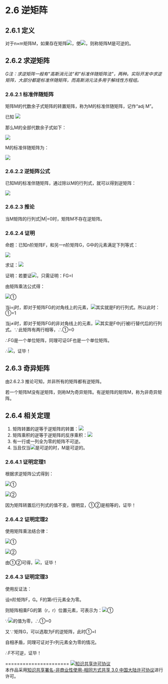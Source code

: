 # 2.6 逆矩阵

## 2.6.1 定义

对于n×m矩阵M，如果存在矩阵<img src="http://latex.codecogs.com/gif.latex?$${M^{ - 1}} $$">，使<img src="http://latex.codecogs.com/gif.latex?$$M{M^{ - 1}} = {M^{ - 1}}M = I $$">，则称矩阵M是可逆的。

## 2.6.2 求逆矩阵

*G注：求逆矩阵一般有“高斯消元法“和“标准伴随矩阵法”，两种。实际开发中求逆矩阵，大部分都是标准伴随矩阵，而高斯消元法多用于解线性方程组。*

### 2.6.2.1 标准伴随矩阵

矩阵M的代数余子式矩阵的转置矩阵，称为M的标准伴随矩阵，记作“adj M”。

已知
<img src="http://latex.codecogs.com/gif.latex?M = \left[ {\begin{array}{*{20}{c}}
a&b&c\\
d&e&f\\
g&h&i
\end{array}} \right]">

那么M的全部代数余子式如下：

<img src="http://latex.codecogs.com/gif.latex?\begin{array}{l}
{C_{11}} =  + \left| {\begin{array}{*{20}{c}}
e&f\\
h&i
\end{array}} \right|,{C_{12}} =  - \left| {\begin{array}{*{20}{c}}
d&f\\
g&i
\end{array}} \right|,{C_{13}} =  + \left| {\begin{array}{*{20}{c}}
d&e\\
g&h
\end{array}} \right|\\
{C_{21}} =  - \left| {\begin{array}{*{20}{c}}
b&c\\
h&i
\end{array}} \right|,{C_{22}} =  + \left| {\begin{array}{*{20}{c}}
a&c\\
g&i
\end{array}} \right|,{C_{23}} =  - \left| {\begin{array}{*{20}{c}}
a&b\\
g&h
\end{array}} \right|\\
{C_{31}} =  + \left| {\begin{array}{*{20}{c}}
b&c\\
e&f
\end{array}} \right|,{C_{32}} =  - \left| {\begin{array}{*{20}{c}}
a&c\\
d&f
\end{array}} \right|,{C_{33}} =  + \left| {\begin{array}{*{20}{c}}
a&b\\
d&c
\end{array}} \right|
\end{array}">

M的标准伴随矩阵为：

<img src="http://latex.codecogs.com/gif.latex?adjM = {\left[ {\begin{array}{*{20}{c}}
{{C_{11}}}&{{C_{12}}}&{{C_{13}}}\\
{{C_{21}}}&{{C_{22}}}&{{C_{23}}}\\
{{C_{31}}}&{{C_{32}}}&{{C_{33}}}
\end{array}} \right]^T} = \left[ {\begin{array}{*{20}{c}}
{{C_{11}}}&{{C_{21}}}&{{C_{31}}}\\
{{C_{12}}}&{{C_{22}}}&{{C_{32}}}\\
{{C_{13}}}&{{C_{23}}}&{{C_{33}}}
\end{array}} \right]">

### 2.6.2.2 逆矩阵公式

已知M的标准伴随矩阵，通过除以M的行列式，就可以得到逆矩阵：

<img src="http://latex.codecogs.com/gif.latex?{M^{ - 1}} = \frac{{adjM}}{{\left| M \right|}}">


### 2.6.2.3 推论

当M矩阵的行列式|M|=0时，矩阵M不存在逆矩阵。

### 2.6.2.4 证明

命题：已知n阶矩阵F，和另一n阶矩阵G，G中的元素满足下列等式：

<img src="http://latex.codecogs.com/gif.latex?{G_{ij}} = {\left( { - 1} \right)^{i + j}}\frac{{\left| {{F^{\left\{ {j,i} \right\}}}} \right|}}{{\left| F \right|}}">

求证：<img src="http://latex.codecogs.com/gif.latex?G = {F^{ - 1}}">

证明：若要证<img src="http://latex.codecogs.com/gif.latex?G = {F^{ - 1}}">，只需证明：FG=I

由矩阵乘法公式得：

<img src="http://latex.codecogs.com/gif.latex?\begin{array}{l}
{\left( {FG} \right)_{ij}} = \sum\limits_{k = 1}^n {{F_{ik}}{G_{kj}} = } \sum\limits_{k = 1}^n {{F_{ik}}} {\left( { - 1} \right)^{k + j}}\frac{{\left| {{F^{\left\{ {j,k} \right\}}}} \right|}}{{\left| F \right|}}\\
 = \frac{1}{{\left| F \right|}}\sum\limits_{k = 1}^n {{{\left( { - 1} \right)}^{k + j}}{F_{ik}}} \left| {{F^{\left\{ {j,k} \right\}}}} \right|
\end{array}">①

当i=j时，即对于矩阵FG的对角线上的元素，<img src="http://latex.codecogs.com/gif.latex?\sum\limits_{k = 1}^n {{{\left( { - 1} \right)}^{k + j}}{F_{ik}}} \left| {{F^{\left\{ {j,k} \right\}}}} \right|">其实就是F的行列式。所以此时：①=1

当j≠i时，即对于矩阵FG的非对角线上的元素，<img src="http://latex.codecogs.com/gif.latex?\sum\limits_{k = 1}^n {{{\left( { - 1} \right)}^{k + j}}{F_{ik}}} \left| {{F^{\left\{ {j,k} \right\}}}} \right|">其实是F中j行被i行替代后的行列式。∵此矩阵有两行相等，∴①=0

∴FG是一个单位矩阵，同理可证GF也是一个单位矩阵。

∴<img src="http://latex.codecogs.com/gif.latex?G = {F^{ - 1}}">，证毕！



## 2.6.3 奇异矩阵

由2.6.2.3 推论可知，并非所有的矩阵都有逆矩阵。

若一个矩阵M没有逆矩阵，则称M为奇异矩阵。有逆矩阵的矩阵M，称为非奇异矩阵。

## 2.6.4 相关定理

1. 矩阵转置的逆等于逆矩阵的转置：<img src="http://latex.codecogs.com/gif.latex?{\left( {{M^T}} \right)^{ - 1}} = {\left( {{M^{ - 1}}} \right)^T}">
2. 矩阵乘积的逆等于逆矩阵的反序乘积：<img src="http://latex.codecogs.com/gif.latex?{\left( {FG} \right)^{ - 1}} = {G^{ - 1}}{F^{ - 1}}">
3. 有一行或一列全为零的矩阵不可逆。
4. 当且仅当<img src="http://latex.codecogs.com/gif.latex?{M^{T}}">是可逆的时，M是可逆的。 

### 2.6.4.1 证明定理1

根据求逆矩阵公式得到：

<img src="http://latex.codecogs.com/gif.latex?{\left( {{M^T}} \right)^{ - 1}} = \frac{{adj\left( {{M^T}} \right)}}{{\left| {{M^T}} \right|}}">①

<img src="http://latex.codecogs.com/gif.latex?{\left( {{M^{ - 1}}} \right)^T} = {\left( {\frac{{adjM}}{{\left| M \right|}}} \right)^T} = \frac{{{{\left( {adjM} \right)}^T}}}{{\left| M \right|}}">②

因为矩阵转置后行列式的值不变，很明显，①②是相等的，证毕！

### 2.6.4.2 证明定理2

使用矩阵乘法结合律：

<img src="http://latex.codecogs.com/gif.latex?{G^{ - 1}}{F^{^{ - 1}}}\left( {FG} \right) = {G^{^{ - 1}}}\left( {{F^{^{ - 1}}}F} \right)G = {G^{^{ - 1}}}G = I">①

<img src="http://latex.codecogs.com/gif.latex?{\left( {FG} \right)^{^{ - 1}}}FG = I">②

由①②可得，<img src="http://latex.codecogs.com/gif.latex?{\left( {FG} \right)^{ - 1}} = {G^{ - 1}}{F^{ - 1}}">，证毕！

### 2.6.4.3 证明定理3

使用反证法：

设n阶矩阵F，G。F的第r行元素全为零。

则矩阵相乘FG的第（r，r）位置元素，可表示为：<img src="http://latex.codecogs.com/gif.latex?{{{\left( {FG} \right)}_{rr}} = \sum\limits_{k = 1}^n {{F_{rk}}{G_{kr}}} }">①

∵<img src="http://latex.codecogs.com/gif.latex?{{F_{rk}}}">的值为零，∴①=0

又∵矩阵G，可以选取为F的逆矩阵，此时①=I

自相矛盾，同理可证对于r列元素全为零的情况。

∴F不可逆，证毕！


======================
<a rel="license" href="http://creativecommons.org/licenses/by-nc-sa/3.0/cn/"><img alt="知识共享许可协议" style="border-width:0" src="https://i.creativecommons.org/l/by-nc-sa/3.0/cn/88x31.png" /></a><br />本作品采用<a rel="license" href="http://creativecommons.org/licenses/by-nc-sa/3.0/cn/">知识共享署名-非商业性使用-相同方式共享 3.0 中国大陆许可协议</a>进行许可。